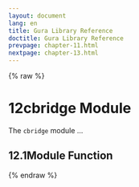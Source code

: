```yaml
---
layout: document
lang: en
title: Gura Library Reference
doctitle: Gura Library Reference
prevpage: chapter-11.html
nextpage: chapter-13.html
---
```

{% raw %}
<h1><span class="caption-index-1">12</span><a name="anchor-12"></a>cbridge Module</h1>
<p>
The <code class="highlighter-rouge">cbridge</code> module ...
</p>
<h2><span class="caption-index-2">12.1</span><a name="anchor-12-1"></a>Module Function</h2>
<p />

{% endraw %}
